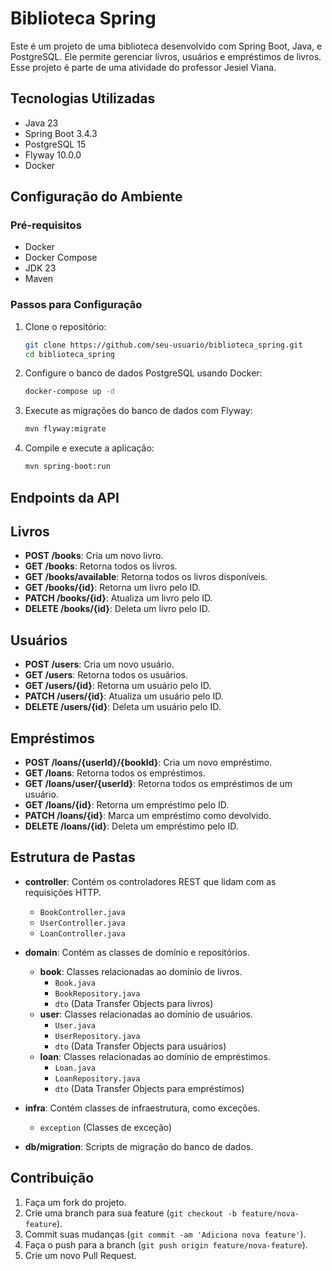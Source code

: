 # Biblioteca Spring

Este é um projeto de uma biblioteca desenvolvido com Spring Boot, Java, e PostgreSQL. Ele permite gerenciar livros,
usuários e empréstimos de livros.
Esse projeto é parte de uma atividade do professor Jesiel Viana.

## Tecnologias Utilizadas

- Java 23
- Spring Boot 3.4.3
- PostgreSQL 15
- Flyway 10.0.0
- Docker

## Configuração do Ambiente

### Pré-requisitos

- Docker
- Docker Compose
- JDK 23
- Maven

### Passos para Configuração

1. Clone o repositório:
    ```sh
    git clone https://github.com/seu-usuario/biblioteca_spring.git
    cd biblioteca_spring
    ```

2. Configure o banco de dados PostgreSQL usando Docker:
    ```sh
    docker-compose up -d
    ```

3. Execute as migrações do banco de dados com Flyway:
    ```sh
    mvn flyway:migrate
    ```

4. Compile e execute a aplicação:
    ```sh
    mvn spring-boot:run
    ```

## Endpoints da API

## Livros

- **POST /books**: Cria um novo livro.
- **GET /books**: Retorna todos os livros.
- **GET /books/available**: Retorna todos os livros disponíveis.
- **GET /books/{id}**: Retorna um livro pelo ID.
- **PATCH /books/{id}**: Atualiza um livro pelo ID.
- **DELETE /books/{id}**: Deleta um livro pelo ID.

## Usuários

- **POST /users**: Cria um novo usuário.
- **GET /users**: Retorna todos os usuários.
- **GET /users/{id}**: Retorna um usuário pelo ID.
- **PATCH /users/{id}**: Atualiza um usuário pelo ID.
- **DELETE /users/{id}**: Deleta um usuário pelo ID.

## Empréstimos

- **POST /loans/{userId}/{bookId}**: Cria um novo empréstimo.
- **GET /loans**: Retorna todos os empréstimos.
- **GET /loans/user/{userId}**: Retorna todos os empréstimos de um usuário.
- **GET /loans/{id}**: Retorna um empréstimo pelo ID.
- **PATCH /loans/{id}**: Marca um empréstimo como devolvido.
- **DELETE /loans/{id}**: Deleta um empréstimo pelo ID.

## Estrutura de Pastas

- **controller**: Contém os controladores REST que lidam com as requisições HTTP.
   - `BookController.java`
   - `UserController.java`
   - `LoanController.java`

- **domain**: Contém as classes de domínio e repositórios.
   - **book**: Classes relacionadas ao domínio de livros.
      - `Book.java`
      - `BookRepository.java`
      - `dto` (Data Transfer Objects para livros)
   - **user**: Classes relacionadas ao domínio de usuários.
      - `User.java`
      - `UserRepository.java`
      - `dto` (Data Transfer Objects para usuários)
   - **loan**: Classes relacionadas ao domínio de empréstimos.
      - `Loan.java`
      - `LoanRepository.java`
      - `dto` (Data Transfer Objects para empréstimos)

- **infra**: Contém classes de infraestrutura, como exceções.
   - `exception` (Classes de exceção)

- **db/migration**: Scripts de migração do banco de dados.

## Contribuição

1. Faça um fork do projeto.
2. Crie uma branch para sua feature (`git checkout -b feature/nova-feature`).
3. Commit suas mudanças (`git commit -am 'Adiciona nova feature'`).
4. Faça o push para a branch (`git push origin feature/nova-feature`).
5. Crie um novo Pull Request.